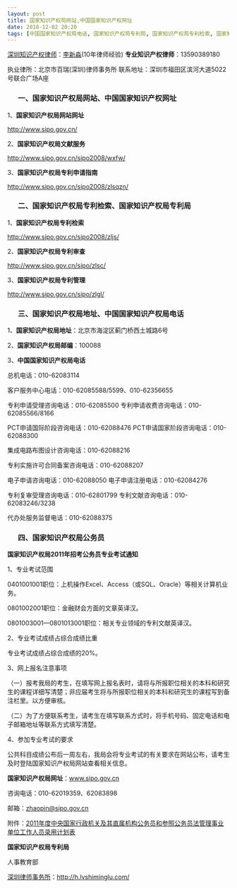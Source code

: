 ```yaml
---
layout: post
title: 国家知识产权局网站,中国国家知识产权网址
date: 2010-12-02 20:20
tags: [中国国家知识产权局电话, 国家知识产权局专利局, 国家知识产权局专利检索, 国家知识产权局公务员, 国家知识产权局地址, 深圳知识产权律师, 深圳知识产权网]
---
```

<a href="http://h.lvshiminglu.com/law/category/ipr" target="_blank">深圳知识产权律师</a>：<a href="http://h.lvshiminglu.com/ask" target="_blank">李新淼</a>(10年律师经验)
<strong>专业知识产权律师</strong>：13590389180

执业律所：北京市百瑞(深圳)律师事务所
联系地址：深圳市福田区滨河大道5022号联合广场A座
<ol>
<h3>一、国家知识产权局网站、中国国家知识产权网址</h3>
</ol>
1、<strong>国家知识产权局网站网址</strong>

<a href="http://www.sipo.gov.cn/" target="_blank">http://www.sipo.gov.cn/</a>

2、<strong>国家知识产权局文献服务</strong>

<a href="http://www.sipo.gov.cn/sipo2008/wxfw/" target="_blank">http://www.sipo.gov.cn/sipo2008/wxfw/</a>

3、<strong>国家知识产权局专利申请指南</strong>

<a href="http://www.sipo.gov.cn/sipo2008/zlsqzn/" target="_blank">http://www.sipo.gov.cn/sipo2008/zlsqzn/</a>
<ol>
<h3>二、国家知识产权局专利检索、国家知识产权局专利局</h3>
</ol>
1、<strong>国家知识产权局专利检索</strong>

<a href="http://www.sipo.gov.cn/sipo2008/zljs/" target="_blank">http://www.sipo.gov.cn/sipo2008/zljs/</a>

2、<strong>国家知识产权局专利审查</strong>

<a href="http://www.sipo.gov.cn/sipo/zlsc/" target="_blank">http://www.sipo.gov.cn/sipo/zlsc/</a>

3、<strong>国家知识产权局专利管理</strong>

<a href="http://www.sipo.gov.cn/sipo/zlgl/" target="_blank">http://www.sipo.gov.cn/sipo/zlgl/</a>
<ol>
<h3>三、国家知识产权局地址、中国国家知识产权局电话</h3>
</ol>
1、<strong>国家知识产权局地址</strong>：北京市海淀区蓟门桥西土城路6号

2、<strong>国家知识产权局邮编</strong>：100088

3、<strong>中国国家知识产权局电话</strong>

总机电话：010-62083114

客户服务中心电话：010-62085588/5599、010-62356655

专利申请受理咨询电话：010-62085500
专利申请收费咨询电话：010-62085566/8166

PCT申请国际阶段咨询电话：010-62088476
PCT申请国家阶段咨询电话：010-62088300

集成电路布图设计咨询电话：010-62088216

专利实施许可合同备案咨询电话：010-62088207

电子申请咨询电话：010-62088050
电子申请注册电话：010-62084276

专利复审受理咨询电话：010-62801799
专利文献咨询电话：010-62083246/3238

代办处服务监督电话：010-62088375
<ol>
<h3>四、国家知识产权局公务员</h3>
</ol>
<strong>国家知识产权局2011年招考公务员专业考试通知</strong>

1、专业考试范围

0401001001职位：上机操作Excel、Access（或SQL、Oracle）等相关计算机业务。

0801002001职位：金融财会方面的文章英译汉。

0801003001—0801013001职位：相关专业领域的专利文献英译汉。

2、专业考试成绩占综合成绩比重

专业考试成绩占综合成绩的20%。

3、网上报名注意事项

（一）报考我局的考生，在填写网上报名表时，请将与所报职位相关的本科和研究生的课程详细写清楚；非应届考生将与所报职位相关的本科和研究生的课程写到备注栏里。以方便审核。

（二）为了方便联系考生，请考生在填写联系方式时，将手机号码、固定电话和电子邮箱地址等联系方式填写清楚。

4、参加专业考试的要求

公共科目成绩公布后一周左右，我局会将专业考试的有关要求在网站公布，请考生及时登陆国家知识产权局网站查看相关信息。

<strong>国家知识产权局网址</strong>：www.sipo.gov.cn

咨询电话：010-62019359、62083898

邮箱：zhaopin@sipo.gov.cn

附件：<a href="http://www.sipo.gov.cn/sipo2008/tz/zp/201010/P020101015503683590818.xls" target="_blank">2011年度中央国家行政机关及其直属机构公务员和参照公务员法管理事业单位工作人员录用计划表</a>

<strong>国家知识产权局专利局</strong>

人事教育部

<a href="http://h.lvshiminglu.com/">深圳律师事务所</a>：<a href="http://h.lvshiminglu.com/">http://h.lvshiminglu.com/</a>

